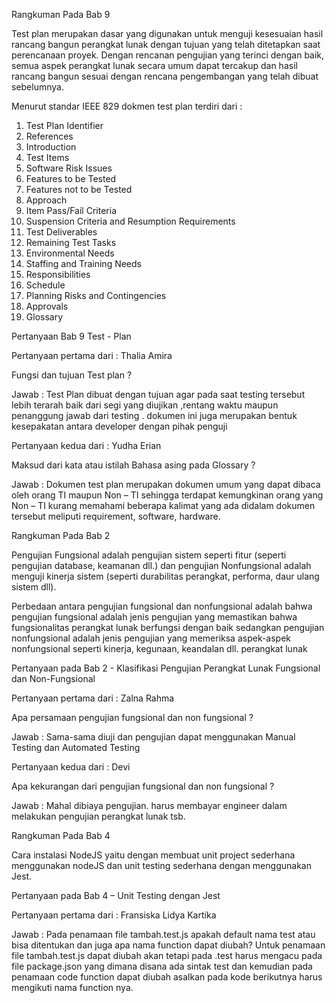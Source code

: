 Rangkuman Pada Bab 9

Test plan merupakan dasar yang digunakan untuk menguji kesesuaian hasil rancang bangun perangkat lunak dengan tujuan yang telah ditetapkan saat perencanaan proyek. 
Dengan rencanan pengujian yang terinci dengan baik, semua aspek perangkat lunak secara umum dapat tercakup dan hasil rancang bangun sesuai dengan rencana 
pengembangan yang telah dibuat sebelumnya.

Menurut standar IEEE 829 dokmen test
plan terdiri dari :
1) Test Plan Identifier
2) References
3) Introduction
4) Test Items
5) Software Risk Issues
6) Features to be Tested
7) Features not to be Tested
8) Approach
9) Item Pass/Fail Criteria
10) Suspension Criteria and Resumption Requirements
11) Test Deliverables
12) Remaining Test Tasks
13) Environmental Needs
14) Staffing and Training Needs
15) Responsibilities
16) Schedule
17) Planning Risks and Contingencies
18) Approvals
19) Glossary

Pertanyaan Bab 9 Test - Plan

Pertanyaan pertama dari : Thalia Amira

Fungsi dan tujuan Test plan ?

Jawab : Test Plan dibuat dengan tujuan agar pada saat testing tersebut lebih terarah 
baik dari segi yang diujikan ,rentang waktu maupun penanggung jawab dari testing . 
dokumen ini juga merupakan bentuk kesepakatan antara developer dengan pihak penguji   

Pertanyaan kedua dari : Yudha Erian 

Maksud dari kata atau istilah Bahasa asing pada Glossary ?

Jawab : Dokumen test plan merupakan dokumen umum yang dapat dibaca oleh orang TI maupun Non – TI sehingga terdapat kemungkinan orang yang 
Non – TI kurang memahami beberapa kalimat yang ada didalam dokumen tersebut meliputi requirement, software, hardware.

Rangkuman Pada Bab 2

Pengujian Fungsional adalah pengujian sistem seperti fitur (seperti pengujian database, keamanan dll.) dan pengujian Nonfungsional 
adalah menguji kinerja sistem (seperti durabilitas perangkat, performa, daur ulang sistem dll). 

Perbedaan antara pengujian fungsional dan nonfungsional adalah bahwa pengujian fungsional adalah jenis pengujian yang memastikan bahwa fungsionalitas perangkat lunak 
berfungsi dengan baik sedangkan pengujian nonfungsional adalah jenis pengujian yang memeriksa aspek-aspek nonfungsional seperti kinerja, kegunaan, keandalan dll. 
perangkat lunak

Pertanyaan pada Bab 2 - Klasifikasi Pengujian Perangkat Lunak Fungsional dan Non-Fungsional 

Pertanyaan pertama dari : Zalna Rahma

Apa persamaan pengujian fungsional dan non fungsional ?

Jawab : Sama-sama diuji dan pengujian dapat menggunakan Manual Testing dan Automated Testing

Pertanyaan kedua dari : Devi 

Apa kekurangan dari pengujian fungsional dan non fungsional ?

Jawab : Mahal dibiaya pengujian. harus membayar engineer dalam melakukan pengujian perangkat lunak tsb.

Rangkuman Pada Bab 4

Cara instalasi NodeJS yaitu dengan membuat unit project sederhana menggunakan nodeJS dan unit testing sederhana dengan menggunakan Jest.

Pertanyaan pada Bab 4 – Unit Testing dengan Jest

Pertanyaan pertama dari : Fransiska Lidya Kartika

Jawab : Pada penamaan file tambah.test.js apakah default nama test atau bisa ditentukan dan juga apa nama function dapat diubah?
Untuk penamaan file tambah.test.js dapat diubah akan tetapi pada .test harus mengacu pada file package.json yang dimana disana ada sintak test
dan kemudian pada penamaan code function dapat diubah asalkan pada kode berikutnya harus mengikuti nama function nya.
